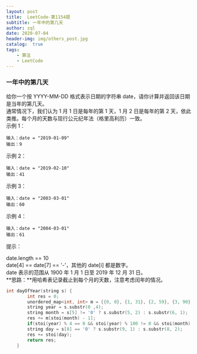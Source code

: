 ```yaml
---
layout: post
title:  LeetCode-第1154题
subtitle: 一年中的第几天
author: zql
date: 2020-07-04
header-img: img/others_post.jpg
catalog:  true
tags:
    - 算法
    - LeetCode
---  
```


### 一年中的第几天  
给你一个按 YYYY-MM-DD 格式表示日期的字符串 date，请你计算并返回该日期是当年的第几天。  
通常情况下，我们认为 1 月 1 日是每年的第 1 天，1 月 2 日是每年的第 2 天，依此类推。每个月的天数与现行公元纪年法（格里高利历）一致。  
示例 1：  
```
输入：date = "2019-01-09"
输出：9
```
示例 2：  
```
输入：date = "2019-02-10"
输出：41
```
示例 3：  
```
输入：date = "2003-03-01"
输出：60
```
示例 4：  
```
输入：date = "2004-03-01"
输出：61
```
提示：  
  
date.length == 10  
date[4] == date[7] == '-'，其他的 date[i] 都是数字。  
date 表示的范围从 1900 年 1 月 1 日至 2019 年 12 月 31 日。  
**思路：**用哈希表记录截止到每个月的天数，注意考虑闰年的情况。  
```c++
int dayOfYear(string s) {
        int res = 0;
        unordered_map<int, int> m = {{0, 0}, {1, 31}, {2, 59}, {3, 90}, {4, 120}, {5, 151}, {6, 181}, {7, 212}, {8, 243}, {9, 273}, {10, 304}, {11, 334}, {12, 365}};
        string year = s.substr(0 ,4);
        string month = s[5] != '0' ? s.substr(5, 2) : s.substr(6, 1);
        res += m[stoi(month) - 1];
        if(stoi(year) % 4 == 0 && stoi(year) % 100 != 0 && stoi(month) > 2) res++;
        string day = s[8] == '0' ? s.substr(9, 1) : s.substr(8, 2);
        res += stoi(day);
        return res;
    }
```
